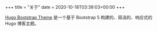 +++
title = "关于"
date = 2020-10-18T03:39:03+00:00
+++

[Hugo Bootstrap Theme](https://github.com/razonyang/hugo-theme-bootstrap) 是一个基于 Bootstrap 5 构建的、简洁的、响应式的 Hugo 博客主题。

<!--more-->
